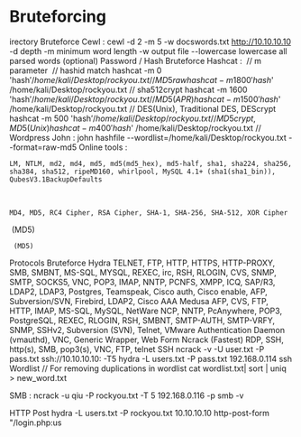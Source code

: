 # Bruteforcing

irectory Bruteforce Cewl : cewl -d 2 -m 5 -w docswords.txt http://10.10.10.10 ​ -d depth -m minimum word length -w output file --lowercase lowercase all parsed words (optional) Password / Hash Bruteforce Hashcat : ​ // m parameter ​ // hashid match hashcat -m 0 'hash$' /home/kali/Desktop/rockyou.txt // MD5 raw hashcat -m 1800 'hash$' /home/kali/Desktop/rockyou.txt // sha512crypt hashcat -m 1600 'hash$' /home/kali/Desktop/rockyou.txt // MD5(APR) hashcat -m 1500 'hash$' /home/kali/Desktop/rockyou.txt // DES(Unix), Traditional DES, DEScrypt hashcat -m 500 'hash$' /home/kali/Desktop/rockyou.txt // MD5crypt, MD5 (Unix) hashcat -m 400 'hash$' /home/kali/Desktop/rockyou.txt // Wordpress John : john hashfile --wordlist=/home/kali/Desktop/rockyou.txt --format=raw-md5 Online tools : ​

```
LM, NTLM, md2, md4, md5, md5(md5_hex), md5-half, sha1, sha224, sha256, sha384, sha512, ripeMD160, whirlpool, MySQL 4.1+ (sha1(sha1_bin)), QubesV3.1BackupDefaults
```

​

```
MD4, MD5, RC4 Cipher, RSA Cipher, SHA-1, SHA-256, SHA-512, XOR Cipher
```

​ (MD5) ​

```
 (MD5)
```

Protocols Bruteforce Hydra TELNET, FTP, HTTP, HTTPS, HTTP-PROXY, SMB, SMBNT, MS-SQL, MYSQL, REXEC, irc, RSH, RLOGIN, CVS, SNMP, SMTP, SOCKS5, VNC, POP3, IMAP, NNTP, PCNFS, XMPP, ICQ, SAP/R3, LDAP2, LDAP3, Postgres, Teamspeak, Cisco auth, Cisco enable, AFP, Subversion/SVN, Firebird, LDAP2, Cisco AAA Medusa AFP, CVS, FTP, HTTP, IMAP, MS-SQL, MySQL, NetWare NCP, NNTP, PcAnywhere, POP3, PostgreSQL, REXEC, RLOGIN, RSH, SMBNT, SMTP-AUTH, SMTP-VRFY, SNMP, SSHv2, Subversion (SVN), Telnet, VMware Authentication Daemon (vmauthd), VNC, Generic Wrapper, Web Form Ncrack (Fastest) RDP, SSH, http(s), SMB, pop3(s), VNC, FTP, telnet SSH ncrack -v -U user.txt -P pass.txt ssh://10.10.10.10: -T5 hydra -L users.txt -P pass.txt 192.168.0.114 ssh Wordlist // For removing duplications in wordlist cat wordlist.txt| sort | uniq > new\_word.txt&#x20;

SMB : ncrack -u qiu -P rockyou.txt -T 5 192.168.0.116 -p smb -v&#x20;

HTTP Post hydra -L users.txt -P rockyou.txt 10.10.10.10 http-post-form "/login.php:us
